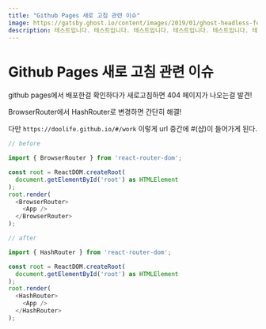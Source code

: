 ```yaml
---
title: "Github Pages 새로 고침 관련 이슈"
image: https://gatsby.ghost.io/content/images/2019/01/ghost-headless-feature-image.png
description: 테스트입니다. 테스트입니다. 테스트입니다. 테스트입니다. 테스트입니다. 테스트입니다. 테스트입니다. 테스트입니다. 테스트입니다. 테스트입니다.
---
```


Github Pages 새로 고침 관련 이슈
=============

github pages에서 배포한걸 확인하다가 새로고침하면 404 페이지가 나오는걸 발견!

BrowserRouter에서 HashRouter로 변경하면 간단히 해결!

다만 `https://doolife.github.io/#/work` 이렇게 url 중간에 #(샵)이 들어가게 된다.

```javascript
// before

import { BrowserRouter } from 'react-router-dom';

const root = ReactDOM.createRoot(
  document.getElementById('root') as HTMLElement
);
root.render(
  <BrowserRouter>
    <App />
  </BrowserRouter>
);
```


```javascript
// after

import { HashRouter } from 'react-router-dom';

const root = ReactDOM.createRoot(
  document.getElementById('root') as HTMLElement
);
root.render(
  <HashRouter>
    <App />
  </HashRouter>
);
```